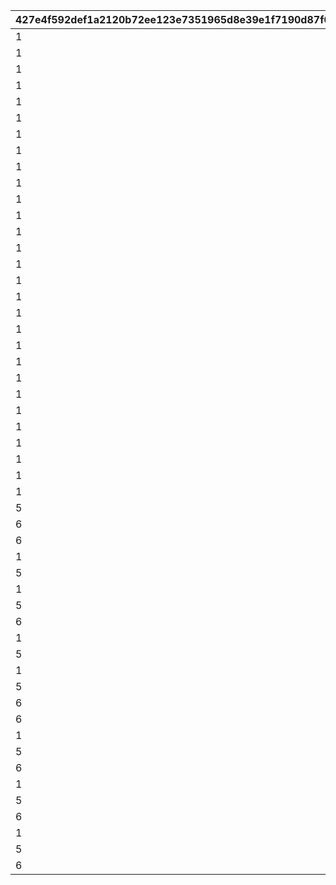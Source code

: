 |427e4f592def1a2120b72ee123e7351965d8e39e1f7190d87f0aa492bc5b01f0|3458e754470630061756b6db1783a719884ca4bace39068f0ec165d58595bb4f|518d194ffae4c1555c56cf7f933d3d194f7fa814c3f35defc904b3d021eacfa5|3a9d54d1c9b9b80073ddcc6196119198580e98be8085255f93362d859ed2fe0f|31f8ca6bcad031f62968a9cda654e758b77ebb4da6ae920e8a2d0d70d7a07723|c2591a2e30fb6ee36139cf6f7bd4219cafb27f1b97159e114d407ad7818d8440|3448966eb82b829157d17924fa5ae1378eaefb9fd237c5442777b7ea4d18c862|45c6123f53544048905e4dd7c94fa101f68062e41ee8063a2a26e7bde913739c|b2c3c60369621a8af27ef352f5aa26e40071e97057988ffae3c1ddba3550370d|b975068115593f5ab9e5ce13046ae007d947c4a88d8b6b34751b00ccda34b803|ff63ca2ee022d3f9b1b9004654b5b064c6ce0465a5941fef130dd828dbead2b3|b798c2ea8abf9c6aaaf81d5b40ad7fceaf8d20d60a72ee7abfc52787e2f1b128|6de6ad221aebaf67864eb59fee77da2b5cb6074a6b0e7e26e7c6d785876d79a8|0f4aa4a52483cff2e845b485336929005195855e3955e81180e2f7243b9a9d76|2e055eed31748fafbc632a08e2a556c667d16ee3c9cf9a70e41854ca11938035|
| --- | --- | --- | --- | --- | --- | --- | --- | --- | --- | --- | --- | --- | --- | --- |
|1|0|1|2001|0|40001|0|0|20012|0|0|20011|2|1|7|
|1|0|1|2002|0|40001|0|0|20022|0|0|20021|2|1|7|
|1|0|1|2003|0|40001|0|0|20032|0|0|20031|2|1|7|
|1|0|1|2004|0|40001|0|0|20042|0|0|20041|2|1|7|
|1|0|1|2005|0|40001|0|0|20052|0|0|20051|2|1|7|
|1|0|1|2006|0|40001|0|0|20062|0|0|20061|2|1|7|
|1|0|1|2007|0|40001|0|0|20072|0|0|20071|2|1|7|
|1|0|1|2008|0|40001|0|0|20082|0|0|20081|2|1|7|
|1|0|1|2009|0|40001|0|0|20092|0|0|20091|2|1|7|
|1|0|1|2010|0|40001|0|0|20102|0|0|20101|2|1|7|
|1|0|1|2011|0|40001|0|0|20112|0|0|20111|2|1|7|
|1|0|1|2012|0|40001|0|0|20122|0|0|20121|2|1|7|
|1|0|1|2013|0|40001|0|0|20132|0|0|20131|2|1|7|
|1|0|1|2014|0|40001|0|0|20142|0|0|20141|2|1|7|
|1|0|1|2015|0|40001|0|0|20152|0|0|20151|2|1|7|
|1|0|1|2016|0|40001|0|0|20162|0|0|20161|2|1|7|
|1|0|1|2017|0|40001|0|0|20172|0|0|20171|2|1|7|
|1|0|1|2018|0|40001|0|0|20182|0|0|20181|2|1|7|
|1|0|1|2019|0|40001|0|0|20192|0|0|20191|2|1|7|
|1|0|1|2020|0|40001|0|0|20202|0|0|20201|2|1|7|
|1|0|1|2021|0|40001|0|0|20212|0|0|20211|2|1|7|
|1|0|1|2022|0|40001|0|0|20222|0|0|20221|2|1|7|
|1|0|1|2023|0|40001|0|0|20232|0|0|20231|2|1|7|
|1|0|1|2024|0|40001|0|0|20242|0|0|20241|2|1|7|
|1|0|1|2025|0|40001|0|0|20252|0|0|20251|2|1|7|
|1|0|1|2026|0|40001|0|0|20262|0|0|20261|2|1|7|
|1|0|1|2027|0|40001|0|0|20272|0|0|20271|2|1|7|
|1|0|1|2028|0|40001|0|0|20282|0|0|20281|2|1|7|
|1|40|1|3001|0|40001|0|0|30012|0|0|30011|1|1|7|
|5|40|1|3002|0|40001|0|0|30022|0|0|30021|1|1|7|
|6|40|1|3003|0|40001|0|0|30032|0|0|30031|1|1|7|
|6|-58|2|3004|0|40001|0|0|30042|0|0|30041|1|1|0|
|1|-42|1|3005|0|40001|0|0|30052|0|0|30051|1|1|-20|
|5|-42|1|3006|0|40001|0|0|30062|0|0|30061|1|1|-20|
|1|0|1|3007|0|40001|0|0|30072|0|0|30071|1|1|40|
|5|0|1|3008|0|40001|0|0|30082|0|0|30081|1|1|40|
|6|0|1|3009|0|40001|0|0|30092|0|0|30091|1|1|40|
|1|0|1|4001|0|40001|0|0|40012|0|0|40011|1|2|0|
|5|0|1|4002|0|40001|0|0|40022|0|0|40021|1|2|0|
|1|0|1|4005|0|40001|0|0|40052|0|0|40051|1|2|0|
|5|0|1|4006|0|40001|0|0|40062|0|0|40061|1|2|0|
|6|0|2|4007|0|40001|0|0|40072|0|0|40071|1|2|0|
|6|0|2|4009|0|40004|0|0|40092|0|0|40091|1|2|0|
|1|0|1|4010|0|40004|0|0|40102|0|0|40101|1|2|0|
|5|0|1|4011|0|40004|0|0|40112|0|0|40111|1|2|0|
|6|0|1|4012|0|40001|0|0|40122|0|0|40121|1|2|0|
|1|0|1|4013|0|40004|0|0|40132|0|0|40131|1|2|0|
|5|0|1|4014|0|40004|0|0|40142|0|0|40141|1|2|0|
|6|0|1|4015|0|40001|0|0|40152|0|0|40151|1|2|0|
|1|0|1|4016|0|40004|0|0|40162|0|0|40161|1|2|0|
|5|0|1|4017|0|40004|0|0|40172|0|0|40171|1|2|0|
|6|0|1|4018|0|40001|0|0|40182|0|0|40181|1|2|0|